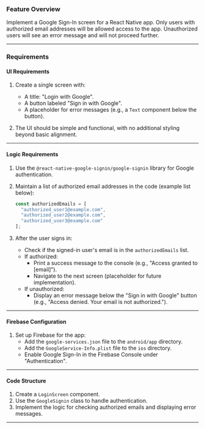 ### **Feature Overview**
Implement a Google Sign-In screen for a React Native app. Only users with authorized email addresses will be allowed access to the app. Unauthorized users will see an error message and will not proceed further.

---

### **Requirements**

#### **UI Requirements**
1. Create a single screen with:
   - A title: "Login with Google".
   - A button labeled "Sign in with Google".
   - A placeholder for error messages (e.g., a `Text` component below the button).

2. The UI should be simple and functional, with no additional styling beyond basic alignment.

---

#### **Logic Requirements**
1. Use the `@react-native-google-signin/google-signin` library for Google authentication.
2. Maintain a list of authorized email addresses in the code (example list below):
   ```javascript
   const authorizedEmails = [
     "authorized_user1@example.com",
     "authorized_user2@example.com",
     "authorized_user3@example.com"
   ];
   ```

3. After the user signs in:
   - Check if the signed-in user's email is in the `authorizedEmails` list.
   - If authorized:
     - Print a success message to the console (e.g., "Access granted to [email]").
     - Navigate to the next screen (placeholder for future implementation).
   - If unauthorized:
     - Display an error message below the "Sign in with Google" button (e.g., "Access denied. Your email is not authorized.").

---

#### **Firebase Configuration**
1. Set up Firebase for the app:
   - Add the `google-services.json` file to the `android/app` directory.
   - Add the `GoogleService-Info.plist` file to the `ios` directory.
   - Enable Google Sign-In in the Firebase Console under "Authentication".

---

#### **Code Structure**
1. Create a `LoginScreen` component.
2. Use the `GoogleSignin` class to handle authentication.
3. Implement the logic for checking authorized emails and displaying error messages.

---